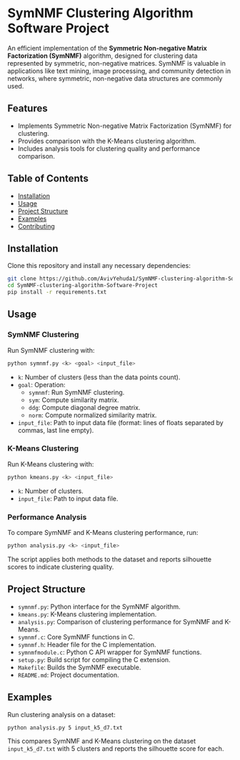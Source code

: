 # **SymNMF Clustering Algorithm Software Project**

An efficient implementation of the **Symmetric Non-negative Matrix Factorization (SymNMF)** algorithm, designed for clustering data represented by symmetric, non-negative matrices. SymNMF is valuable in applications like text mining, image processing, and community detection in networks, where symmetric, non-negative data structures are commonly used.

## **Features**

- Implements Symmetric Non-negative Matrix Factorization (SymNMF) for clustering.
- Provides comparison with the K-Means clustering algorithm.
- Includes analysis tools for clustering quality and performance comparison.

## **Table of Contents**
- [Installation](#installation)
- [Usage](#usage)
- [Project Structure](#project-structure)
- [Examples](#examples)
- [Contributing](#contributing)

## **Installation**

Clone this repository and install any necessary dependencies:

```bash
git clone https://github.com/AvivYehuda1/SymNMF-clustering-algorithm-Software-Project.git
cd SymNMF-clustering-algorithm-Software-Project
pip install -r requirements.txt
```

## **Usage**

### SymNMF Clustering

Run SymNMF clustering with:

```bash
python symnmf.py <k> <goal> <input_file>
```

- `k`: Number of clusters (less than the data points count).
- `goal`: Operation:
  - `symnmf`: Run SymNMF clustering.
  - `sym`: Compute similarity matrix.
  - `ddg`: Compute diagonal degree matrix.
  - `norm`: Compute normalized similarity matrix.
- `input_file`: Path to input data file (format: lines of floats separated by commas, last line empty).

### K-Means Clustering

Run K-Means clustering with:

```bash
python kmeans.py <k> <input_file>
```

- `k`: Number of clusters.
- `input_file`: Path to input data file.

### Performance Analysis

To compare SymNMF and K-Means clustering performance, run:

```bash
python analysis.py <k> <input_file>
```

The script applies both methods to the dataset and reports silhouette scores to indicate clustering quality.

## **Project Structure**

- `symnmf.py`: Python interface for the SymNMF algorithm.
- `kmeans.py`: K-Means clustering implementation.
- `analysis.py`: Comparison of clustering performance for SymNMF and K-Means.
- `symnmf.c`: Core SymNMF functions in C.
- `symnmf.h`: Header file for the C implementation.
- `symnmfmodule.c`: Python C API wrapper for SymNMF functions.
- `setup.py`: Build script for compiling the C extension.
- `Makefile`: Builds the SymNMF executable.
- `README.md`: Project documentation.

## **Examples**

Run clustering analysis on a dataset:

```bash
python analysis.py 5 input_k5_d7.txt
```

This compares SymNMF and K-Means clustering on the dataset `input_k5_d7.txt` with 5 clusters and reports the silhouette score for each.
